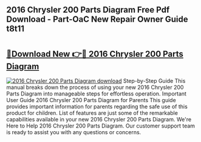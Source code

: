 ## 2016 Chrysler 200 Parts Diagram Free Pdf Download - Part-OaC New Repair Owner Guide t8t11

# <h2><a href="http://dft1bcr.blite.top/?on=2016+Chrysler+200+Parts+Diagram">🔗Download New 👉🔴 2016 Chrysler 200 Parts Diagram</a></h2>

[![2016 Chrysler 200 Parts Diagram download](https://i.imgur.com/lujVjoI.png)](http://dft1bcr.blite.top/?on=2016+Chrysler+200+Parts+Diagram)
Step-by-Step Guide This manual breaks down the process of using your new 2016 Chrysler 200 Parts Diagram into manageable steps for effortless operation. Important User Guide 2016 Chrysler 200 Parts Diagram for Parents This guide provides important information for parents regarding the safe use of this product for children. List of features are just some of the remarkable capabilities available in your new 2016 Chrysler 200 Parts Diagram. We're Here to Help 2016 Chrysler 200 Parts Diagram. Our customer support team is ready to assist you with any questions or concerns.
